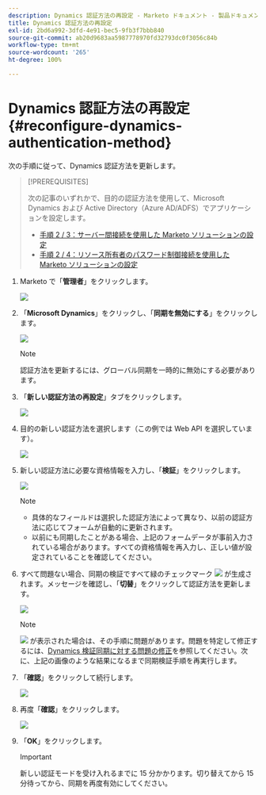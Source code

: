 ```yaml
---
description: Dynamics 認証方法の再設定 - Marketo ドキュメント - 製品ドキュメント
title: Dynamics 認証方法の再設定
exl-id: 2bd6a992-3dfd-4e91-bec5-9fb3f7bbb840
source-git-commit: ab20d9683aa5987778970fd32793dc0f3056c84b
workflow-type: tm+mt
source-wordcount: '265'
ht-degree: 100%

---
```


# Dynamics 認証方法の再設定 {#reconfigure-dynamics-authentication-method}

次の手順に従って、Dynamics 認証方法を更新します。

>[!PREREQUISITES]
>
>次の記事のいずれかで、目的の認証方法を使用して、Microsoft Dynamics および Active Directory（Azure AD/ADFS）でアプリケーションを設定します。
>
>* [手順 2 / 3：サーバー間接続を使用した Marketo ソリューションの設定](/help/marketo/product-docs/crm-sync/microsoft-dynamics-sync/sync-setup/microsoft-dynamics-365-with-s2s-connection/step-2-of-3-set-up.md)
>* [手順 2 / 4：リソース所有者のパスワード制御接続を使用した Marketo ソリューションの設定](/help/marketo/product-docs/crm-sync/microsoft-dynamics-sync/sync-setup/microsoft-dynamics-365-with-ropc-connection/step-2-of-4-set-up.md)


1. Marketo で「**管理者**」をクリックします。

   ![](assets/reconfigure-dynamics-authentication-method-1.png)

1. 「**Microsoft Dynamics**」をクリックし、「**同期を無効にする**」をクリックします。

   ![](assets/reconfigure-dynamics-authentication-method-2.png)

   >[!NOTE]
   >
   >認証方法を更新するには、グローバル同期を一時的に無効にする必要があります。

1. 「**新しい認証方法の再設定**」タブをクリックします。

   ![](assets/reconfigure-dynamics-authentication-method-3.png)

1. 目的の新しい認証方法を選択します（この例では Web API を選択しています）。

   ![](assets/reconfigure-dynamics-authentication-method-4.png)

1. 新しい認証方法に必要な資格情報を入力し、「**検証**」をクリックします。

   ![](assets/reconfigure-dynamics-authentication-method-5.png)

   >[!NOTE]
   >
   >* 具体的なフィールドは選択した認証方法によって異なり、以前の認証方法に応じてフォームが自動的に更新されます。
   >* 以前にも同期したことがある場合、上記のフォームデータが事前入力されている場合があります。すべての資格情報を再入力し、正しい値が設定されていることを確認してください。


1. すべて問題ない場合、同期の検証ですべて緑のチェックマーク ![](assets/green-check.png) が生成されます。メッセージを確認し、「**切替**」をクリックして認証方法を更新します。

   ![](assets/reconfigure-dynamics-authentication-method-6.png)

   >[!NOTE]
   >
   >![](assets/red-x.png) が表示された場合は、その手順に問題があります。問題を特定して修正するには、[Dynamics 検証同期に対する問題の修正](/help/marketo/product-docs/crm-sync/microsoft-dynamics-sync/sync-setup/validate-microsoft-dynamics-sync/fix-dynamics-validation-sync-issues.md)を参照してください。次に、上記の画像のような結果になるまで同期検証手順を再実行します。

1. 「**確認**」をクリックして続行します。

   ![](assets/reconfigure-dynamics-authentication-method-7.png)

1. 再度「**確認**」をクリックします。

   ![](assets/reconfigure-dynamics-authentication-method-8.png)

1. 「**OK**」をクリックします。

   >[!IMPORTANT]
   >
   >新しい認証モードを受け入れるまでに 15 分かかります。切り替えてから 15 分待ってから、同期を再度有効にしてください。
